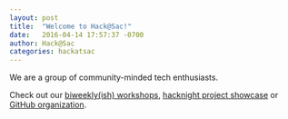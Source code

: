 ```yaml
---
layout: post
title:  "Welcome to Hack@Sac!"
date:   2016-04-14 17:57:37 -0700
author: Hack@Sac
categories: hackatsac
---
```


We are a group of community-minded tech enthusiasts.

Check out our [biweekly(ish) workshops][workshops],
[hacknight project showcase][showcase] or [GitHub organization][gh].

[workshops]: /workshops/
[showcase]: /showcase/
[gh]:   https://github.com/HackAtSac

